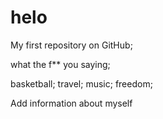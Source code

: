 # helo

My first repository on GitHub;

what the f** you saying;

basketball; travel; music; freedom;

Add information about myself

